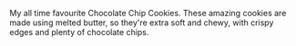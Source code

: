 My all time favourite Chocolate Chip Cookies.
These amazing cookies are made using melted butter, so they're extra soft and chewy, with crispy edges and plenty of chocolate chips. 